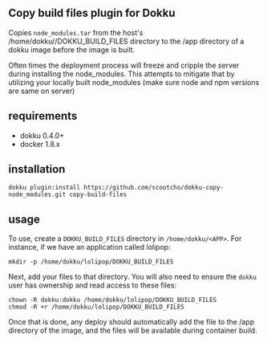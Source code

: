 ## Copy build files plugin for Dokku

Copies `node_modules.tar` from the host's /home/dokku/<APP>/DOKKU_BUILD_FILES directory to the /app directory of a dokku image before the image
is built.

Often times the deployment process will freeze and cripple the server during installing the node_modules. This attempts to mitigate that by utilizing your locally built node_modules (make sure node and npm versions are same on server)

## requirements

- dokku 0.4.0+
- docker 1.8.x

## installation

```shell
dokku plugin:install https://github.com/scootcho/dokku-copy-node_modules.git copy-build-files
```

## usage

To use, create a `DOKKU_BUILD_FILES` directory in `/home/dokku/<APP>`. For instance, if we have an application called lolipop:

```shell
mkdir -p /home/dokku/lolipop/DOKKU_BUILD_FILES
```

Next, add your files to that directory. You will also need to ensure the `dokku` user has ownership and read access to these files:

```shell
chown -R dokku:dokku /home/dokku/lolipop/DOKKU_BUILD_FILES
chmod -R +r /home/dokku/lolipop/DOKKU_BUILD_FILES
```

Once that is done, any deploy should automatically add the file to the /app directory of the image, and the files will be available
during container build.
